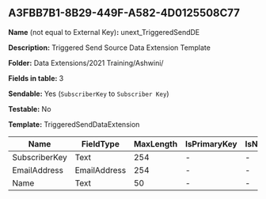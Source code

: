 ## A3FBB7B1-8B29-449F-A582-4D0125508C77

**Name** (not equal to External Key)**:** unext_TriggeredSendDE

**Description:** Triggered Send Source Data Extension Template

**Folder:** Data Extensions/2021 Training/Ashwini/

**Fields in table:** 3

**Sendable:** Yes (`SubscriberKey` to `Subscriber Key`)

**Testable:** No

**Template:** TriggeredSendDataExtension

| Name | FieldType | MaxLength | IsPrimaryKey | IsNullable | DefaultValue |
| --- | --- | --- | --- | --- | --- |
| SubscriberKey | Text | 254 | - | - |  |
| EmailAddress | EmailAddress | 254 | - | - |  |
| Name | Text | 50 | - | - |  |
